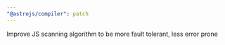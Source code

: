 ```yaml
---
"@astrojs/compiler": patch
---
```


Improve JS scanning algorithm to be more fault tolerant, less error prone
